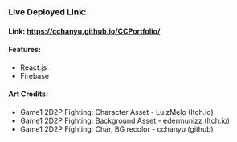 ### Live Deployed Link:

#### Link: https://cchanyu.github.io/CCPortfolio/

#### Features:
- React.js
- Firebase

#### Art Credits:
- Game1 2D2P Fighting: Character Asset - LuizMelo (Itch.io)
- Game1 2D2P Fighting: Background Asset - edermunizz (Itch.io)
- Game1 2D2P Fighting: Char, BG recolor - cchanyu (github)